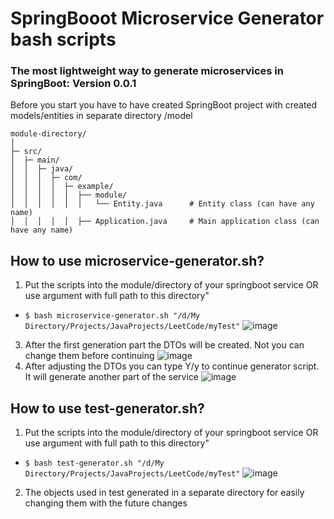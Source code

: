 # SpringBooot Microservice Generator bash scripts
### The most lightweight way to generate microservices in SpringBoot: Version 0.0.1
Before you start you have to have created SpringBoot project with created models/entities in separate directory /model
```
module-directory/
│
├─ src/
│  ├─ main/
│  │  ├─ java/
│  │  │  ├─ com/
│  │  │  │  ├─ example/
│  │  │  │  │  ├── module/
│  │  │  │  │  │   └── Entity.java      # Entity class (can have any name)
│  │  │  │  │  ├── Application.java     # Main application class (can have any name)
```
## How to use **microservice-generator.sh**?
1. Put the scripts into the module/directory of your springboot service OR use argument with full path to this directory"
  - `$ bash microservice-generator.sh "/d/My Directory/Projects/JavaProjects/LeetCode/myTest"`
  ![image](https://github.com/skijl/microvervice-scripts/assets/128129267/b1a50ede-dfcb-4488-bb73-c58cdc69f027)
3. After the first generation part the DTOs will be created. Not you can change them before continuing
  ![image](https://github.com/skijl/microvervice-scripts/assets/128129267/ee472cee-501c-4602-97c9-24794e2a1794)
4. After adjusting the DTOs you can type Y/y to continue generator script. It will generate another part of the service
  ![image](https://github.com/skijl/microvervice-scripts/assets/128129267/f6a7a3d0-3304-41ba-a48e-5eec51109730)
## How to use **test-generator.sh**?
1. Put the scripts into the module/directory of your springboot service OR use argument with full path to this directory"
  - `$ bash test-generator.sh "/d/My Directory/Projects/JavaProjects/LeetCode/myTest"`
  ![image](https://github.com/skijl/microvervice-scripts/assets/128129267/033199bf-ff48-4876-b91b-df6f0704e8a4)
2. The objects used in test generated in a separate directory for easily changing them with the future changes

